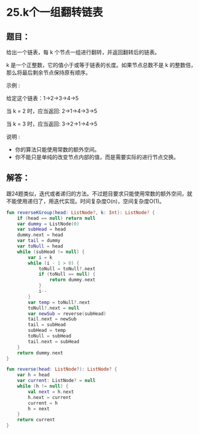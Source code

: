 # 25.k个一组翻转链表

## 题目：

给出一个链表，每 k 个节点一组进行翻转，并返回翻转后的链表。

k 是一个正整数，它的值小于或等于链表的长度。如果节点总数不是 k 的整数倍，那么将最后剩余节点保持原有顺序。

示例 :

给定这个链表：1->2->3->4->5

当 k = 2 时，应当返回: 2->1->4->3->5

当 k = 3 时，应当返回: 3->2->1->4->5

说明 :

* 你的算法只能使用常数的额外空间。
* 你不能只是单纯的改变节点内部的值，而是需要实际的进行节点交换。

## 解答：

跟24题类似，迭代或者递归的方法。不过题目要求只能使用常数的额外空间，就不能使用递归了，用迭代实现。时间复杂度O(n)，空间复杂度O(1)。

```kotlin
fun reverseKGroup(head: ListNode?, k: Int): ListNode? {
    if (head == null) return null
    var dummy = ListNode(0)
    var subHead = head
    dummy.next = head
    var tail = dummy
    var toNull = head
    while (subHead != null) {
        var i = k
        while (i - 1 > 0) {
            toNull = toNull?.next
            if (toNull == null) {
                return dummy.next
            }
            i--
        }
        var temp = toNull?.next
        toNull?.next = null
        var newSub = reverse(subHead)
        tail.next = newSub
        tail = subHead
        subHead = temp
        toNull = subHead
        tail.next = subHead
    }
    return dummy.next
}
```

```kotlin
fun reverse(head: ListNode?): ListNode? {
    var h = head
    var current: ListNode? = null
    while (h != null) {
        val next = h.next
        h.next = current
        current = h
        h = next
    }
    return current
}
```



